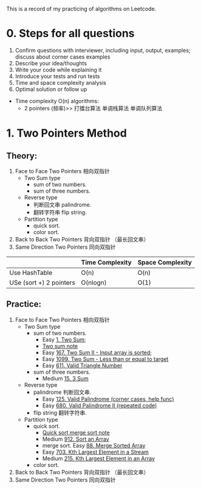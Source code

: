 This is a record of my practicing of algorithms on Leetcode.

# 0. Steps for all questions

1. Confirm questions with interviewer, including input, output, examples; discuss about corner cases examples
2. Describe your idea/thoughts
3. Write your code while explaining it
4. Introduce your tests and run tests 
5. Time and space complexity analysis
6. Optimal solution or follow up


- Time complexity O(n) algorithms:
  - 2 pointers (频率)>> 打擂台算法 单调栈算法 单调队列算法

# 1. Two Pointers Method

## Theory:

1. Face to Face Two Pointers 相向双指针 
   - Two Sum type
     - sum of two numbers. 
     - sum of three numbers. 
   - Reverse type     
     - 判断回文串 palindrome. 
     - 翻转字符串 flip string. 
   - Partition type
     - quick sort. 
     - color sort.
2. Back to Back Two Pointers 背向双指针 （最长回文串）
3. Same Direction Two Pointers 同向双指针  


||Time Complexity|Space Complexity|
|-|-|-|
|Use HashTable| O(n)|O(n)|
|USe (sort +) 2 pointers|O(nlogn)|O(1)|



  
## Practice:

1. Face to Face Two Pointers 相向双指针 
   - Two Sum type
     - sum of two numbers.  
       - Easy [1. Two Sum](leetcode/1.twosum.md); 
       - [Two sum note](note/twosumnote.md)
       - Easy [167. Two Sum II - Input array is sorted](leetcode/167.Two_Sum_II_Input_array_is_sorted.md);  
       - Easy [1099. Two Sum - Less than or equal to target](leetcode/1099.Two_Sum_Less_than_or_equal_to_target.md) 
       - Easy [611. Valid Triangle Number](leetcode/611.Valid_Triangle_Number.md) 
     - sum of three numbers. 
       - Medium [15. 3 Sum](leetcode/15.3sum.md)
   - Reverse type     
     - palindrome 判断回文串. 
       - Easy [125. Valid Palindrome (corner cases, help func)](leetcode/125.Valid_Palindrome.md) 
       - Easy [680. Valid Palindrome II (repeated code)](leetcode/680.Valid_Palindrome_II.md) 
     - flip string 翻转字符串. 
   - Partition type
     - quick sort. 
       - [Quick sort merge sort note](note/quick_sort_merge_sort_note.md)
       - Medium [912. Sort an Array](leetcode/912.sort_an_array.md)
       - merge sort. Easy [88. Merge Sorted Array](leetcode/88.Merge_Sorted_Array.md)
       - Easy [703. Kth Largest Element in a Stream](leetcode/703.Kth_Largest_Element_in_a_Stream.md)
       - Medium [215. Kth Largest Element in an Array](leetcode/215.Kth_Largest_Element_in_an_Array.md)
     - color sort.
2. Back to Back Two Pointers 背向双指针 （最长回文串）
3. Same Direction Two Pointers 同向双指针  
